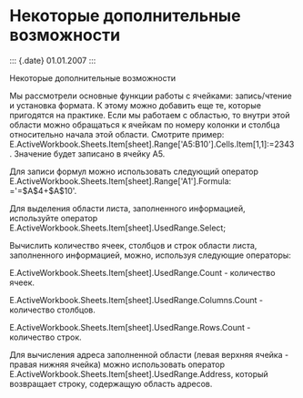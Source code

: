 Некоторые дополнительные возможности
====================================

::: {.date}
01.01.2007
:::

Некоторые дополнительные возможности

Мы рассмотрели основные функции работы с ячейками: запись/чтение и
установка формата. К этому можно добавить еще те, которые пригодятся на
практике. Если мы работаем с областью, то внутри этой области можно
обращаться к ячейкам по номеру колонки и столбца относительно начала
этой области. Смотрите пример:
E.ActiveWorkbook.Sheets.Item\[sheet\].Range\[\'A5:B10\'\].Cells.Item\[1,1\]:=2343.
Значение будет записано в ячейку A5.

Для записи формул можно использовать следующий оператор
E.ActiveWorkbook.Sheets.Item\[sheet\].Range\[\'A1\'\].Formula:
=\'=\$A\$4+\$A\$10\'.

Для выделения области листа, заполненного информацией, используйте
оператор E.ActiveWorkbook.Sheets.Item\[sheet\].UsedRange.Select;

Вычислить количество ячеек, столбцов и строк области листа, заполненного
информацией, можно, используя следующие операторы:

E.ActiveWorkbook.Sheets.Item\[sheet\].UsedRange.Count - количество
ячеек.

E.ActiveWorkbook.Sheets.Item\[sheet\].UsedRange.Columns.Count -
количество столбцов.

E.ActiveWorkbook.Sheets.Item\[sheet\].UsedRange.Rows.Count - количество
строк.

Для вычисления адреса заполненной области (левая верхняя ячейка - правая
нижняя ячейка) можно использовать оператор
E.ActiveWorkbook.Sheets.Item\[sheet\].UsedRange.Address, который
возвращает строку, содержащую область адресов.
